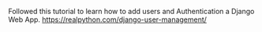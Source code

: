 Followed this tutorial to learn how to add users and Authentication a Django Web App.
https://realpython.com/django-user-management/
